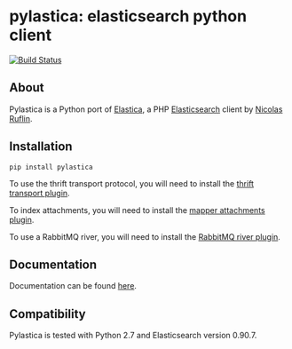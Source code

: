 pylastica: elasticsearch python client
======================================
[![Build Status](https://secure.travis-ci.org/jlinn/pylastica.png?branch=master)](http://travis-ci.org/jlinn/pylastica)

About
-----
Pylastica is a Python port of [Elastica](https://github.com/ruflin/Elastica), a PHP [Elasticsearch](http://www.elasticsearch.org/) client
by [Nicolas Ruflin](https://github.com/ruflin).

Installation
------------
```
pip install pylastica
```

To use the thrift transport protocol, you will need to install the [thrift transport plugin](https://github.com/elasticsearch/elasticsearch-transport-thrift).

To index attachments, you will need to install the [mapper attachments plugin](https://github.com/elasticsearch/elasticsearch-mapper-attachments).

To use a RabbitMQ river, you will need to install the [RabbitMQ river plugin](https://github.com/elasticsearch/elasticsearch-river-rabbitmq/blob/master/README.md).


Documentation
-------------
Documentation can be found [here](https://pylastica.readthedocs.org).

Compatibility
-------------
Pylastica is tested with Python 2.7 and Elasticsearch version 0.90.7.
